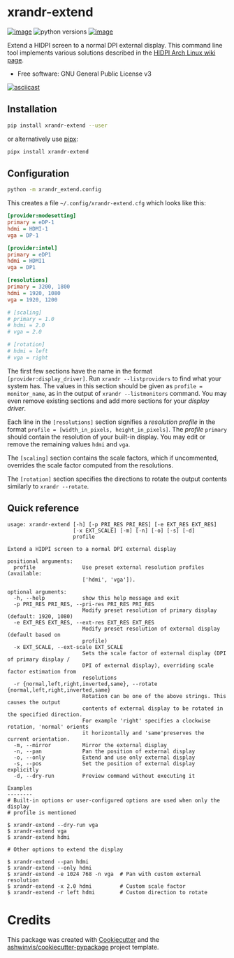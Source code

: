 xrandr-extend
=============


[![image](https://img.shields.io/pypi/v/xrandr_extend.svg)](https://pypi.python.org/pypi/xrandr_extend)
![python versions](https://img.shields.io/pypi/pyversions/xrandr-extend.svg)
[![image](https://img.shields.io/travis/ashwinvis/xrandr-extend.svg)](https://travis-ci.org/ashwinvis/xrandr-extend)

Extend a HIDPI screen to a normal DPI external display. This command line tool
implements various solutions described in the [HIDPI Arch Linux wiki
page](https://wiki.archlinux.org/index.php/HiDPI#Multiple_displays).

* Free software: GNU General Public License v3

[![asciicast](https://asciinema.org/a/mauTEQ1eHLajl2TiF0ZEH5k3X.svg)](https://asciinema.org/a/mauTEQ1eHLajl2TiF0ZEH5k3X)

## Installation

```sh
pip install xrandr-extend --user
```

or alternatively use [pipx](https://pipxproject.github.io/pipx/docs/):

```sh
pipx install xrandr-extend
```

## Configuration
```sh
python -m xrandr_extend.config
```
This creates a file `~/.config/xrandr-extend.cfg` which looks like this:

```ini
[provider:modesetting]
primary = eDP-1
hdmi = HDMI-1
vga = DP-1

[provider:intel]
primary = eDP1
hdmi = HDMI1
vga = DP1

[resolutions]
primary = 3200, 1800
hdmi = 1920, 1080
vga = 1920, 1200

# [scaling]
# primary = 1.0
# hdmi = 2.0
# vga = 2.0

# [rotation]
# hdmi = left
# vga = right
```

The first few sections have the name in the format `[provider:display_driver]`.
Run `xrandr --listproviders` to find what your system has. The values in this
section should be given as `profile = monitor_name`, as in the output of
`xrandr --listmonitors` command. You may even remove existing sections and
add more sections for your *display driver*.

Each line in the `[resolutions]` section signifies a *resolution profile* in
the format `profile = [width_in_pixels, height_in_pixels]`.  The *profile*
`primary` should contain the resolution of your built-in display.  You may edit
or remove the remaining values `hdmi` and `vga`.

The `[scaling]` section contains the scale factors, which if uncommented,
overrides the scale factor computed from the resolutions.

The `[rotation]` section specifies the directions to rotate the output contents
similarly to `xrandr --rotate`.

## Quick reference

```console
usage: xrandr-extend [-h] [-p PRI_RES PRI_RES] [-e EXT_RES EXT_RES]
                     [-x EXT_SCALE] [-m] [-n] [-o] [-s] [-d]
                     profile

Extend a HIDPI screen to a normal DPI external display

positional arguments:
  profile               Use preset external resolution profiles (available:
                        ['hdmi', 'vga']).

optional arguments:
  -h, --help            show this help message and exit
  -p PRI_RES PRI_RES, --pri-res PRI_RES PRI_RES
                        Modify preset resolution of primary display (default: 1920, 1080)
  -e EXT_RES EXT_RES, --ext-res EXT_RES EXT_RES
                        Modify preset resolution of external display (default based on
                        profile)
  -x EXT_SCALE, --ext-scale EXT_SCALE
                        Sets the scale factor of external display (DPI of primary display /
                        DPI of external display), overriding scale factor estimation from
                        resolutions
  -r {normal,left,right,inverted,same}, --rotate {normal,left,right,inverted,same}
                        Rotation can be one of the above strings. This causes the output
                        contents of external display to be rotated in the specified direction.
                        For example 'right' specifies a clockwise rotation, 'normal' orients
                        it horizontally and 'same'preserves the current orientation.
  -m, --mirror          Mirror the external display
  -n, --pan             Pan the position of external display
  -o, --only            Extend and use only external display
  -s, --pos             Set the position of external display explicitly
  -d, --dry-run         Preview command without executing it

Examples
--------
# Built-in options or user-configured options are used when only the display
# profile is mentioned

$ xrandr-extend --dry-run vga
$ xrandr-extend vga
$ xrandr-extend hdmi

# Other options to extend the display

$ xrandr-extend --pan hdmi
$ xrandr-extend --only hdmi
$ xrandr-extend -e 1024 768 -n vga  # Pan with custom external resolution
$ xrandr-extend -x 2.0 hdmi         # Custom scale factor
$ xrandr-extend -r left hdmi        # Custom direction to rotate
```

# Credits

This package was created with
[Cookiecutter](https://github.com/audreyr/cookiecutter) and the
[ashwinvis/cookiecutter-pypackage](https://github.com/ashwinvis/cookiecutter-pypackage)
project template.
